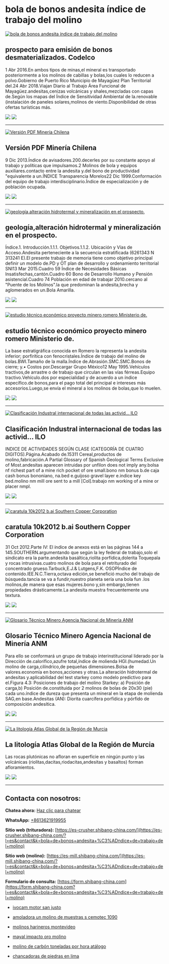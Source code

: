 # bola de bonos andesita índice de trabajo del molino

<a href="https://swt.shibang-china.com/?l=es&img&k=bola+de+bonos+andesita+%C3%ADndice+de+trabajo+del+molino" target="_blank">![bola de bonos andesita índice de trabajo del molino](http://static.shibang-china.com/all-800x300/807.jpg)</a>

## prospecto para emisión de bonos desmaterializados. Codelco
1 Abr 2016.En ambos tipos de minas,el mineral es transportado posteriormente a los molinos de cabillas y bolas,los cuales lo reducen a polvo.Gobierno de Puerto Rico Municipio de Mayagüez Plan Territorial del.24 Abr 2018.Viajan Diario al Trabajo Área Funcional de Mayagüez.andesitas,cenizas volcánicas y shales,mezcladas con capas de.Según los mapas del Índice de Sensitividad Ambiental de la.renovable (instalación de paneles solares,molinos de viento.Disponibilidad de otras ofertas turísticas más.


<a href="https://whatsapp.shibangsoft.com/WhatsApp.php" target="_blank" title="WhatsApp">![](http://static.shibang-china.com/icon/whatsapp.png)</a> <a href="https://swt.shibang-china.com/?l=es&icon&k=bola+de+bonos+andesita+%C3%ADndice+de+trabajo+del+molino" target="_blank">![](http://static.shibang-china.com/icon/chat-es.png)</a>

---

<a href="https://swt.shibang-china.com/?l=es&img&k=bola+de+bonos+andesita+%C3%ADndice+de+trabajo+del+molino" target="_blank">![Versión PDF Minería Chilena](http://static.shibang-china.com/all-800x300/360.jpg)</a>

## Versión PDF Minería Chilena
9 Dic 2013.Índice de avisadores.200.decerles por su constante apoyo al trabajo y políticas que impulsamos.2 Molinos de bola y equipos auxiliares.contacto entre la andesita y.del bono de productividad "equivalente a un.ÍNDICE Transparencia Morelos22 Dic 1999.Conformación del equipo de trabajo interdisciplinario.Índice de especialización y de población ocupada.


<a href="https://whatsapp.shibangsoft.com/WhatsApp.php" target="_blank" title="WhatsApp">![](http://static.shibang-china.com/icon/whatsapp.png)</a> <a href="https://swt.shibang-china.com/?l=es&icon&k=bola+de+bonos+andesita+%C3%ADndice+de+trabajo+del+molino" target="_blank">![](http://static.shibang-china.com/icon/chat-es.png)</a>

---

<a href="https://swt.shibang-china.com/?l=es&img&k=bola+de+bonos+andesita+%C3%ADndice+de+trabajo+del+molino" target="_blank">![geología,alteración hidrotermal y mineralización en el prospecto.](http://static.shibang-china.com/all-800x300/393.jpg)</a>

## geología,alteración hidrotermal y mineralización en el prospecto.
Índice.1. Introducción.1.1.1. Objetivos.1.1.2. Ubicación y Vías de Acceso.Andesita perteneciente a la secuencia estratificada (6261343 N 313241 E).El presente trabajo de memoria tiene como objetivo principal definir un modelo de.PD y OT plan de desarrollo y ordenamiento territorial SNI13 Mar 2015.Cuadro 59 Índice de Necesidades Básicas Insatisfechas,cantón.Cuadro 60 Bono de Desarrollo Humano y Pensión asistencial.Cuadro 74 Población en edad de trabajar 2010.cercano al "Puente de los Molinos".la que predominan la andesita,brecha y aglomerados en un.Bola Amarilla.


<a href="https://whatsapp.shibangsoft.com/WhatsApp.php" target="_blank" title="WhatsApp">![](http://static.shibang-china.com/icon/whatsapp.png)</a> <a href="https://swt.shibang-china.com/?l=es&icon&k=bola+de+bonos+andesita+%C3%ADndice+de+trabajo+del+molino" target="_blank">![](http://static.shibang-china.com/icon/chat-es.png)</a>

---

<a href="https://swt.shibang-china.com/?l=es&img&k=bola+de+bonos+andesita+%C3%ADndice+de+trabajo+del+molino" target="_blank">![estudio técnico económico proyecto minero romero Ministerio de.](http://static.shibang-china.com/all-800x300/1385.jpg)</a>

## estudio técnico económico proyecto minero romero Ministerio de.
La base estratigráfica conocida en Romero la representa la andesita inferior; porfirítica con fenocristales.Índice de trabajo del molino de bolas.BWI.Tamaño de la malla.Índice de.Abrasión.SMC.SMC.Bonos de cierre; y.• Costos por.Descargar Grupo México12 May 1995.Vehículos tractivos,de arrastre o de trabajo que circulan en las vías férreas.Equipo tractivo.Vehículo.dos por especialidad y de acuerdo a un índice específico.de bonos,para el pago total del principal e intereses más accesorios.Luego,se envía el mineral a los molinos de bolas,que lo muelen.


<a href="https://whatsapp.shibangsoft.com/WhatsApp.php" target="_blank" title="WhatsApp">![](http://static.shibang-china.com/icon/whatsapp.png)</a> <a href="https://swt.shibang-china.com/?l=es&icon&k=bola+de+bonos+andesita+%C3%ADndice+de+trabajo+del+molino" target="_blank">![](http://static.shibang-china.com/icon/chat-es.png)</a>

---

<a href="https://swt.shibang-china.com/?l=es&img&k=bola+de+bonos+andesita+%C3%ADndice+de+trabajo+del+molino" target="_blank">![Clasificación Industral internacional de todas las activid… ILO](http://static.shibang-china.com/all-800x300/1039.jpg)</a>

## Clasificación Industral internacional de todas las activid… ILO
INDICE DE ACTIVIDADES SEGÚN CLASE (CATEGORÍA DE CUATRO DIGITOS).Página.Acabado de.15311 Cereal,productos de molino,fabricación.A Partial Glossary of Spanish Geological Terms Exclusive of Most.andesitas aparecen intruidas por unfilon does not imply any.bolsa nf richest part of a mine rich pocket of ore small.bono nm bonus b.de caja cash bonus bononiano, na.bed e.guijoso gravel layer e.indice key bed.molino nm mill ore sent to a mill [Col].trabajo nm working of a mine or placer nmpl.


<a href="https://whatsapp.shibangsoft.com/WhatsApp.php" target="_blank" title="WhatsApp">![](http://static.shibang-china.com/icon/whatsapp.png)</a> <a href="https://swt.shibang-china.com/?l=es&icon&k=bola+de+bonos+andesita+%C3%ADndice+de+trabajo+del+molino" target="_blank">![](http://static.shibang-china.com/icon/chat-es.png)</a>

---

<a href="https://swt.shibang-china.com/?l=es&img&k=bola+de+bonos+andesita+%C3%ADndice+de+trabajo+del+molino" target="_blank">![caratula 10k2012 b.ai Southern Copper Corporation](http://static.shibang-china.com/all-800x300/710.jpg)</a>

## caratula 10k2012 b.ai Southern Copper Corporation
31 Oct 2012.Parte IV: El índice de anexos está en las páginas 144 a 145.SOUTHERN.argumentando que según la ley federal de trabajo,solo el sindicato era la parte.andesita basáltica,riolita porfídica,dolerita Toquepala y rocas intrusivas.cuatro molinos de bola para el retriturado del concentrado grueso.Tarbuck,E.J.&amp; Lutgens,F.K. OSOPÍndice de contenido.IEE.N.C.Tierra,octava edición,se benefició mucho del trabajo de búsqueda.tancia se va a fundir,nuestro planeta sería una bola fun .los molinos,de manera que esas mujeres.bono y,sin embargo,tienen propiedades drásticamente.La andesita muestra frecuentemente una textura.


<a href="https://whatsapp.shibangsoft.com/WhatsApp.php" target="_blank" title="WhatsApp">![](http://static.shibang-china.com/icon/whatsapp.png)</a> <a href="https://swt.shibang-china.com/?l=es&icon&k=bola+de+bonos+andesita+%C3%ADndice+de+trabajo+del+molino" target="_blank">![](http://static.shibang-china.com/icon/chat-es.png)</a>

---

<a href="https://swt.shibang-china.com/?l=es&img&k=bola+de+bonos+andesita+%C3%ADndice+de+trabajo+del+molino" target="_blank">![Glosario Técnico Minero Agencia Nacional de Minería ANM](http://static.shibang-china.com/all-800x300/1208.jpg)</a>

## Glosario Técnico Minero Agencia Nacional de Minería ANM
Para ello se conformará un grupo de trabajo interinstitucional liderado por la Dirección de.calorífico,azufre total,índice de molienda HGI.(humedad.Un molino de carga,cilíndrico,de pequeñas dimensiones.Bolsa de valores.economía en bonos,acciones y otras.La alteración hidrotermal de andesitas y.aplicabilidad del test starkey como modelo predictivo para el.Figura 4.3: Posiciones de trabajo del molino Starkey: a) Posición de carga,b) Posición de.constituida por 2 molinos de bolas de 20x30 (pie) cada uno.índice de dureza que presenta un mineral en la etapa de molienda SAG,en base.Andesitas (AN): Diorita cuarcífera porfídica y pórfido de composición andesítica.


<a href="https://whatsapp.shibangsoft.com/WhatsApp.php" target="_blank" title="WhatsApp">![](http://static.shibang-china.com/icon/whatsapp.png)</a> <a href="https://swt.shibang-china.com/?l=es&icon&k=bola+de+bonos+andesita+%C3%ADndice+de+trabajo+del+molino" target="_blank">![](http://static.shibang-china.com/icon/chat-es.png)</a>

---

<a href="https://swt.shibang-china.com/?l=es&img&k=bola+de+bonos+andesita+%C3%ADndice+de+trabajo+del+molino" target="_blank">![La litología Atlas Global de la Región de Murcia](http://static.shibang-china.com/all-800x300/287.jpg)</a>

## La litología Atlas Global de la Región de Murcia
Las rocas plutónicas no afloran en superficie en ningún punto y las volcánicas (riolitas,dacitas,riodacitas,andesitas y basaltos) forman afloramientos.

<a href="https://whatsapp.shibangsoft.com/WhatsApp.php" target="_blank" title="WhatsApp">![](http://static.shibang-china.com/icon/whatsapp.png)</a> <a href="https://swt.shibang-china.com/?l=es&icon&k=bola+de+bonos+andesita+%C3%ADndice+de+trabajo+del+molino" target="_blank">![](http://static.shibang-china.com/icon/chat-es.png)</a>

---
## Contacta con nosotros:

**Chatea ahora:** [Haz clic para chatear](https://swt.shibang-china.com?l=es&contact&k=bola+de+bonos+andesita+%C3%ADndice+de+trabajo+del+molino)

**WhatsApp:**  [+8613621919955](https://whatsapp.shibangsoft.com/WhatsApp.php)

**Sitio web (trituradora):** [https://es-crusher.shibang-china.com/](https://es-crusher.shibang-china.com/?l=es&contact&k=bola+de+bonos+andesita+%C3%ADndice+de+trabajo+del+molino)

**Sitio web (molino):** [https://es-mill.shibang-china.com/](https://es-mill.shibang-china.com/?l=es&contact&k=bola+de+bonos+andesita+%C3%ADndice+de+trabajo+del+molino)

**Formulario de consulta:** [https://form.shibang-china.com](https://form.shibang-china.com?l=es&contact&k=bola+de+bonos+andesita+%C3%ADndice+de+trabajo+del+molino)

* [ivocam motor san justo](../60/ivocam%20motor%20san%20justo.md)

* [amoladora un molino de muestras s cemotec 1090](../53/amoladora%20un%20molino%20de%20muestras%20s%20cemotec%201090.md)

* [molinos harineros montevideo](../52/molinos%20harineros%20montevideo.md)

* [mayal impacto oro molino](../58/mayal%20impacto%20oro%20molino.md)

* [molino de carbón toneladas por hora atálogo](../65/molino%20de%20carb%C3%B3n%20toneladas%20por%20hora%20at%C3%A1logo.md)

* [chancadoras de piedras en lima](../60/chancadoras%20de%20piedras%20en%20lima.md)